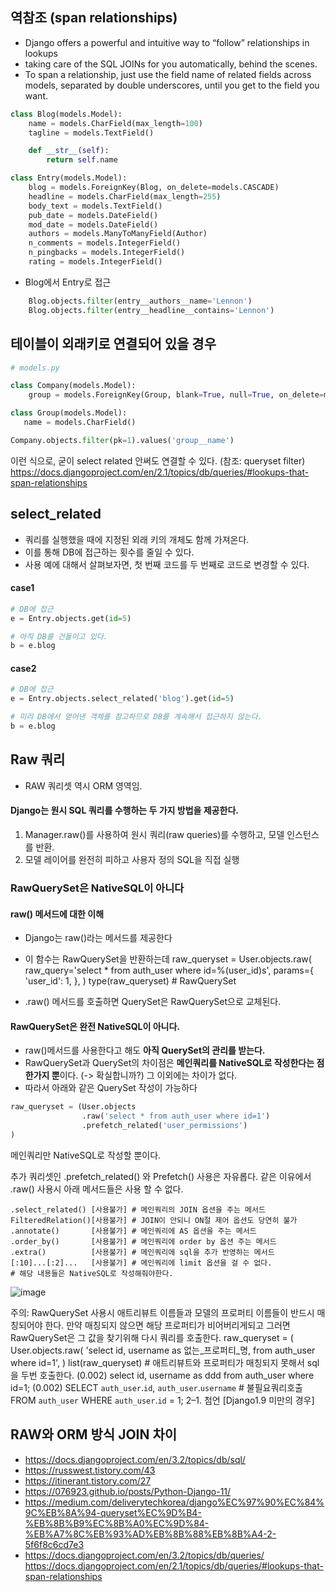## 역참조 (span relationships)
- Django offers a powerful and intuitive way to “follow” relationships in lookups
- taking care of the SQL JOINs for you automatically, behind the scenes. 
- To span a relationship, just use the field name of related fields across models, separated by double underscores, until you get to the field you want.


```python
class Blog(models.Model):
    name = models.CharField(max_length=100)
    tagline = models.TextField()

    def __str__(self):
        return self.name

class Entry(models.Model):
    blog = models.ForeignKey(Blog, on_delete=models.CASCADE)
    headline = models.CharField(max_length=255)
    body_text = models.TextField()
    pub_date = models.DateField()
    mod_date = models.DateField()
    authors = models.ManyToManyField(Author)
    n_comments = models.IntegerField()
    n_pingbacks = models.IntegerField()
    rating = models.IntegerField()
```

- Blog에서 Entry로 접근
```python
    Blog.objects.filter(entry__authors__name='Lennon')
    Blog.objects.filter(entry__headline__contains='Lennon')
```

## 테이블이 외래키로 연결되어 있을 경우 

```python
# models.py 

class Company(models.Model):    
    group = models.ForeignKey(Group, blank=True, null=True, on_delete=models.SET_NULL, related_name="company")

class Group(models.Model):
   name = models.CharField()
```

```python
Company.objects.filter(pk=1).values('group__name')
```

이런 식으로, 굳이 select related 안써도 연결할 수 있다. (참조: queryset filter)
https://docs.djangoproject.com/en/2.1/topics/db/queries/#lookups-that-span-relationships


## select_related

- 쿼리를 실행했을 때에 지정된 외래 키의 개체도 함께 가져온다. 
- 이를 통해 DB에 접근하는 횟수를 줄일 수 있다. 
- 사용 예에 대해서 살펴보자면, 첫 번째 코드를 두 번째로 코드로 변경할 수 있다.

#### case1
```python
# DB에 접근
e = Entry.objects.get(id=5)
```

```python
# 아직 DB를 건들이고 있다.
b = e.blog
``` 

#### case2
```python
# DB에 접근
e = Entry.objects.select_related('blog').get(id=5)
```

```python
# 미리 DB에서 얻어낸 객체를 참고하므로 DB를 계속해서 접근하지 않는다.
b = e.blog
```


## Raw 쿼리

- RAW 쿼리셋 역시 ORM 영역임.
 
#### Django는 원시 SQL 쿼리를 수행하는 두 가지 방법을 제공한다. 
1. Manager.raw()를 사용하여 원시 쿼리(raw queries)를 수행하고, 모델 인스턴스를 반환. 
2. 모델 레이어를 완전히 피하고 사용자 정의 SQL을 직접 실행 

### RawQuerySet은 NativeSQL이 아니다
#### raw() 메서드에 대한 이해

- Django는 raw()라는 메서드를 제공한다
- 이 함수는 RawQuerySet을 반환하는데
raw_queryset  = User.objects.raw(
         raw_query='select * from auth_user where id=%(user_id)s',
         params={
              'user_id': 1, 
         },
)
type(raw_queryset) # RawQuerySet

- .raw() 메서드를 호출하면 QuerySet은 RawQuerySet으로 교체된다.

#### RawQuerySet은 완전 NativeSQL이 아니다.
- raw()메서드를 사용한다고 해도 **아직 QuerySet의 관리를 받는다.**
- RawQuerySet과 QuerySet의 차이점은
**메인쿼리를 NativeSQL로 작성한다는 점 한가지 뿐**이다. (-> 확실합니까?) 
그 이외에는 차이가 없다.
- 따라서 아래와 같은 QuerySet 작성이 가능하다

```python
raw_queryset = (User.objects
                .raw('select * from auth_user where id=1')
                .prefetch_related('user_permissions')
)
```
메인쿼리만 NativeSQL로 작성할 뿐이다.

추가 쿼리셋인 .prefetch_related() 와 Prefetch() 사용은 자유롭다.
같은 이유에서 .raw() 사용시 아래 메서드들은 사용 할 수 없다.

```
.select_related() [사용불가] # 메인쿼리의 JOIN 옵션을 주는 메서드
FilteredRelation()[사용불가] # JOIN이 안되니 ON절 제어 옵션도 당연히 불가
.annotate()       [사용불가] # 메인쿼리에 AS 옵션을 주는 메서드
.order_by()       [사용불가] # 메인쿼리에 order by 옵션 주는 메서드
.extra()          [사용불가] # 메인쿼리에 sql을 추가 반영하는 메서드
[:10]...[:2]...   [사용불가] # 메인쿼리에 limit 옵션을 걸 수 없다.
# 해당 내용들은 NativeSQL로 작성해줘야한다.

```

![image](https://user-images.githubusercontent.com/15938354/136784601-f72d26ee-3915-4165-8ded-058752cc9113.png)

주의: RawQuerySet 사용시 애트리뷰트 이름들과
모델의 프로퍼티 이름들이 반드시 매칭되어야 한다.
만약 매칭되지 않으면 해당 프로퍼티가 비어버리게되고
그러면 RawQuerySet은 그 값을 찾기위해 다시 쿼리를 호출한다.
raw_queryset = ( User.objects.raw(
               'select id, username as 없는_프로퍼티_명, 
                   from auth_user where id=1',
               )
list(raw_queryset) # 애트리뷰트와 프로퍼티가 매칭되지 못해서 sql을 두번 호출한다.
(0.002) select id, username as ddd from auth_user where id=1; 
(0.002) SELECT `auth_user`.`id`, `auth_user`.`username` # 불필요쿼리호출
                 FROM `auth_user` WHERE `auth_user`.`id` = 1;
2–1. 첨언 [Django1.9 미만의 경우]


## RAW와 ORM 방식 JOIN 차이 
- https://docs.djangoproject.com/en/3.2/topics/db/sql/
- https://russwest.tistory.com/43
- https://itinerant.tistory.com/27
- https://076923.github.io/posts/Python-Django-11/
- https://medium.com/deliverytechkorea/django%EC%97%90%EC%84%9C%EB%8A%94-queryset%EC%9D%B4-%EB%8B%B9%EC%8B%A0%EC%9D%84-%EB%A7%8C%EB%93%AD%EB%8B%88%EB%8B%A4-2-5f6f8c6cd7e3
- https://docs.djangoproject.com/en/3.2/topics/db/queries/
https://docs.djangoproject.com/en/2.1/topics/db/queries/#lookups-that-span-relationships
